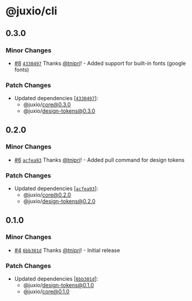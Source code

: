# @juxio/cli

## 0.3.0

### Minor Changes

- [#8](https://github.com/jux-io/toolkit/pull/8) [`4330497`](https://github.com/jux-io/toolkit/commit/433049755811df36c1a34dfec620903d1674e195) Thanks [@tnipri](https://github.com/tnipri)! - Added support for built-in fonts (google fonts)

### Patch Changes

- Updated dependencies [[`4330497`](https://github.com/jux-io/toolkit/commit/433049755811df36c1a34dfec620903d1674e195)]:
  - @juxio/core@0.3.0
  - @juxio/design-tokens@0.3.0

## 0.2.0

### Minor Changes

- [#6](https://github.com/Drimz-io/toolkit/pull/6) [`acfea93`](https://github.com/Drimz-io/toolkit/commit/acfea9354886d1a2fb88ba8866702e8023ae30c9) Thanks [@tnipri](https://github.com/tnipri)! - Added pull command for design tokens

### Patch Changes

- Updated dependencies [[`acfea93`](https://github.com/Drimz-io/toolkit/commit/acfea9354886d1a2fb88ba8866702e8023ae30c9)]:
  - @juxio/core@0.2.0
  - @juxio/design-tokens@0.2.0

## 0.1.0

### Minor Changes

- [#4](https://github.com/Drimz-io/toolkit/pull/4) [`6bb301d`](https://github.com/Drimz-io/toolkit/commit/6bb301d5cda99e6786056b70bc36ba4f813b9ee6) Thanks [@tnipri](https://github.com/tnipri)! - Initial release

### Patch Changes

- Updated dependencies [[`6bb301d`](https://github.com/Drimz-io/toolkit/commit/6bb301d5cda99e6786056b70bc36ba4f813b9ee6)]:
  - @juxio/design-tokens@0.1.0
  - @juxio/core@0.1.0
